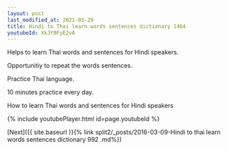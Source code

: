 ```yaml
---
layout: post
last_modified_at: 2021-03-29
title: Hindi to Thai learn words sentences dictionary 1464 
youtubeId: XkJY0FyE2vA
---
```

 
 
Helps to learn Thai words and sentences for Hindi speakers.

Opportunitiy to repeat the words sentences. 

Practice Thai language. 
 
10 minutes practice every day. 
 
How to learn Thai words and sentences for Hindi speakers 
 
{% include youtubePlayer.html id=page.youtubeId %}
 
 
[Next]({{ site.baseurl }}{% link  split2/_posts/2016-03-09-Hindi to thai learn words sentences dictionary 992 .md%})
 
